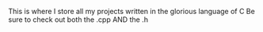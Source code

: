 This is where I store all my projects written in the glorious language of C
Be sure to check out both the .cpp AND the .h

